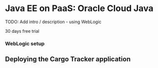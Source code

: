 # Java EE on PaaS: Oracle Cloud Java

TODO: Add intro / description - using WebLogic

30 days free trial



### WebLogic setup


## Deploying the Cargo Tracker application
